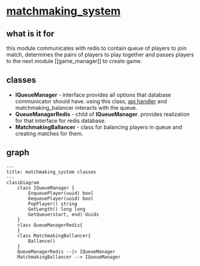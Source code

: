 # [matchmaking_system](https://github.com/LeeDoor/hex_chess_backend/tree/main/src/matchmaking_system)
## what is it for
this module communicates with redis to contain queue of players to join match, determines the pairs of players to play together and passes players to the next module [[game_manager]] to create game.
##  classes
* **IQueueManager** - interface provides all options that database communicator should have. using this class, [api handler](http_handler.md) and matchmaking_balancer interacts with the queue.
* **QueueManagerRedis** - child of **IQueueManager**. provides realization for that interface for redis database.
* **MatchmakingBallancer** - class for balancing players in queue and creating matches for them.
## graph
```mermaid
---
title: matchmaking_system classes
---
classDiagram
	class IQueueManager {
		EnqueuePlayer(uuid) bool
		DequeuePlayer(uuid) bool
		PopPlayer() string
		GetLength() long long
		GetQueue(start, end) Uuids
	}
	class QueueManagerRedis{
	}
	class MatchmakingBallancer{
		Ballance()
	}
	QueueManagerRedis --|> IQueueManager
	MatchmakingBallancer --> IQueueManager

```